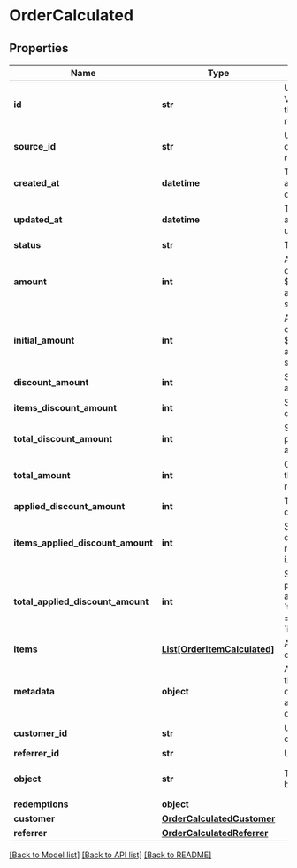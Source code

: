 # OrderCalculated


## Properties
Name | Type | Description | Notes
------------ | ------------- | ------------- | -------------
**id** | **str** | Unique ID assigned by Voucherify of an existing order that will be linked to the redemption of this request. | [optional] 
**source_id** | **str** | Unique source ID of an existing order that will be linked to the redemption of this request. | [optional] 
**created_at** | **datetime** | Timestamp representing the date and time when the order was created in ISO 8601 format. | [optional] 
**updated_at** | **datetime** | Timestamp representing the date and time when the order was last updated in ISO 8601 format. | [optional] 
**status** | **str** | The order status. | [optional] 
**amount** | **int** | A positive integer in the smallest currency unit (e.g. 100 cents for $1.00) representing the total amount of the order. This is the sum of the order items&#39; amounts. | [optional] 
**initial_amount** | **int** | A positive integer in the smallest currency unit (e.g. 100 cents for $1.00) representing the total amount of the order. This is the sum of the order items&#39; amounts. | [optional] 
**discount_amount** | **int** | Sum of all order-level discounts applied to the order. | [optional] 
**items_discount_amount** | **int** | Sum of all product-specific discounts applied to the order. | [optional] 
**total_discount_amount** | **int** | Sum of all order-level AND all product-specific discounts applied to the order. | [optional] 
**total_amount** | **int** | Order amount after undoing all the discounts through the rollback redemption. | [optional] 
**applied_discount_amount** | **int** | This field shows the order-level discount applied. | [optional] 
**items_applied_discount_amount** | **int** | Sum of all product-specific discounts applied in a particular request.   &#x60;sum(items, i &#x3D;&gt; i.applied_discount_amount)&#x60; | [optional] 
**total_applied_discount_amount** | **int** | Sum of all order-level AND all product-specific discounts applied in a particular request.   &#x60;total_applied_discount_amount&#x60; &#x3D; &#x60;applied_discount_amount&#x60; + &#x60;items_applied_discount_amount&#x60; | [optional] 
**items** | [**List[OrderItemCalculated]**](OrderItemCalculated.md) | Array of items applied to the order. | [optional] 
**metadata** | **object** | A set of custom key/value pairs that you can attach to an order. It can be useful for storing additional information about the order in a structured format. | [optional] 
**customer_id** | **str** | Unique customer ID of the customer making the purchase. | [optional] 
**referrer_id** | **str** | Unique referrer ID. | [optional] 
**object** | **str** | The type of object represented by JSON. | [default to 'order']
**redemptions** | **object** |  | [optional] 
**customer** | [**OrderCalculatedCustomer**](OrderCalculatedCustomer.md) |  | [optional] 
**referrer** | [**OrderCalculatedReferrer**](OrderCalculatedReferrer.md) |  | [optional] 

[[Back to Model list]](../README.md#documentation-for-models) [[Back to API list]](../README.md#documentation-for-api-endpoints) [[Back to README]](../README.md)



